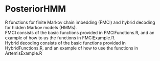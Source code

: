 # PosteriorHMM
R functions for finite Markov chain imbedding (FMCI) and hybrid decoding for hidden Markov models (HMMs). <br/>
FMCI consists of the basic functions provided in FMCIFunctions.R, and an example of how to us the functions in FMCIExample.R. <br/>
Hybrid decoding consists of the basic functions provided in HybridFunctions.R, and an example of how to use the functions in ArtemisExample.R  
